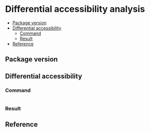 # Differential accessibility analysis
>  

* [Package version](#package-version)
* [Differential accessibility](#differential-accessibility)
    + [Command](#command)
    + [Result](#result)
* [Reference](#reference)

## Package version


## Differential accessibility

### Command

```R

```



### Result


## Reference


